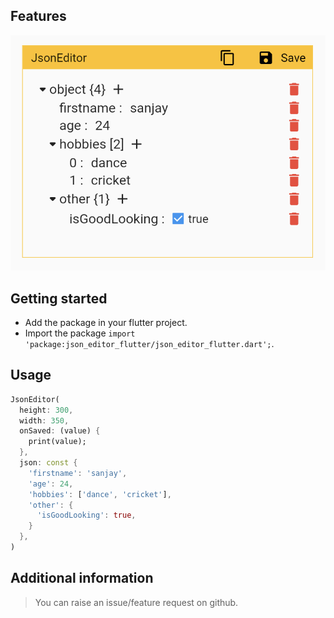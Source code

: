 ## Features

![JSON Editor](https://github.com/SanjaySodani/media/blob/main/jsoneditor.png "JSON Editor")

## Getting started

- Add the package in your flutter project.
- Import the package `import 'package:json_editor_flutter/json_editor_flutter.dart';`.

## Usage

```dart
JsonEditor(
  height: 300,
  width: 350,
  onSaved: (value) {
    print(value);
  },
  json: const {
    'firstname': 'sanjay',
    'age': 24,
    'hobbies': ['dance', 'cricket'],
    'other': {
      'isGoodLooking': true,
    }
  },
)
```

## Additional information

> You can raise an issue/feature request on github.